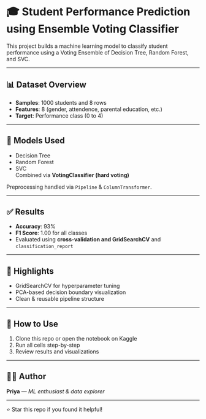 # 🎓 Student Performance Prediction using Ensemble Voting Classifier

This project builds a machine learning model to classify student performance using a Voting Ensemble of Decision Tree, Random Forest, and SVC.

---

## 📊 Dataset Overview

- **Samples**: 1000 students and 8 rows 
- **Features**: 8 (gender, attendence, parental education, etc.)
- **Target**: Performance class (0 to 4)

---

## 🧠 Models Used

- Decision Tree
- Random Forest
- SVC  
Combined via **VotingClassifier (hard voting)**

Preprocessing handled via `Pipeline` & `ColumnTransformer`.

---

## ✅ Results

- **Accuracy**: 93%
- **F1 Score**: 1.00 for all classes
- Evaluated using **cross-validation and GridSearchCV** and `classification_report`

---

## 📌 Highlights

- GridSearchCV for hyperparameter tuning
- PCA-based decision boundary visualization
- Clean & reusable pipeline structure

---

## 🚀 How to Use

1. Clone this repo or open the notebook on Kaggle
2. Run all cells step-by-step
3. Review results and visualizations

---

## 👩‍💻 Author

**Priya** — *ML enthusiast & data explorer*

---

⭐ Star this repo if you found it helpful!





